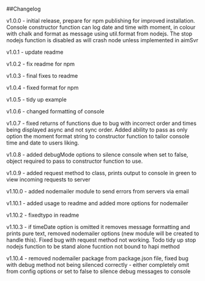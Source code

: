 ##Changelog

v1.0.0 - initial release, prepare for npm publishing for improved installation.  Console constructor function can log date and time with moment, in colour with chalk and format as message using util.format from nodejs.  The stop nodejs function is disabled as will crash node unless implemented in aimSvr

v1.0.1 - update readme

v1.0.2 - fix readme for npm

v1.0.3 - final fixes to readme

v1.0.4 - fixed format for npm

v1.0.5 - tidy up example

v1.0.6 - changed formatting of console

v1.0.7 - fixed returns of functions due to bug with incorrect order and times being displayed async and not sync order.  Added ability to pass as only option the moment format string to constructor function to tailor console time and date to users liking.

v1.0.8 - added debugMode options to silence console when set to false, object required to pass to constructor function to use.

v1.0.9 - added request method to class, prints output to console in green to view incoming requests to server

v1.10.0 - added nodemailer module to send errors from servers via email

v1.10.1 - added usage to readme and added more options for nodemailer

v1.10.2 - fixedtypo in readme

v1.10.3 - if timeDate option is omitted it removes message formatting and prints pure text, removed nodemailer options (new module will be created to handle this).  Fixed bug with request method not working.  Todo tidy up stop nodejs function to be stand alone fucntion not bound to hapi method

v1.10.4 - removed nodemailer package from package.json file, fixed bug with debug method not being silenced correctly - either completely omit from config options or set to false to silence debug messages to console
